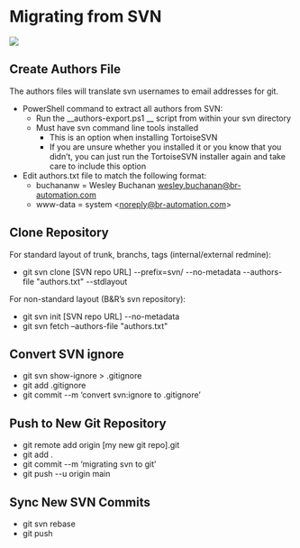 # Migrating from SVN

![](img%5CVersion%20Control64.png)

## Create Authors File

The authors files will translate svn usernames to email addresses for git.

* PowerShell command to extract all authors from SVN:
    * Run the  __authors-export.ps1 __ script from within your svn directory
    * Must have svn command line tools installed
      * This is an option when installing TortoiseSVN
      * If you are unsure whether you installed it or you know that you didn’t, you can just run the TortoiseSVN installer again and take care to include this option
* Edit authors.txt file to match the following format:
    * buchananw = Wesley Buchanan wesley.buchanan@br-automation.com
    * www-data = system \<noreply@br-automation.com>



## Clone Repository

For standard layout of trunk, branchs, tags (internal/external redmine):
  
* git svn clone \[SVN repo URL\] --prefix=svn/ --no-metadata --authors-file "authors.txt" --stdlayout

For non-standard layout (B&R’s svn repository):
  
* git svn init \[SVN repo URL\] --no-metadata
* git svn fetch –authors-file "authors.txt"

## Convert SVN ignore

* git svn show-ignore > .gitignore
* git add .gitignore
* git commit --m ‘convert svn:ignore to .gitignore’

## Push to New Git Repository

* git remote add origin \[my new git repo\].git
* git add .
* git commit --m ‘migrating svn to git’
* git push --u origin main

## Sync New SVN Commits

* git svn rebase
* git push
